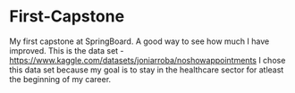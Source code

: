 # First-Capstone
My first capstone at SpringBoard. A good way to see how much I have improved.
This is the data set - https://www.kaggle.com/datasets/joniarroba/noshowappointments
I chose this data set because my goal is to stay in the healthcare sector for atleast the beginning of my career. 
